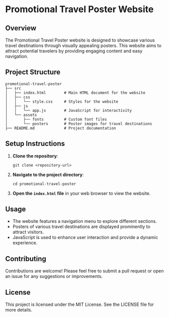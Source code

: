 # Promotional Travel Poster Website

## Overview
The Promotional Travel Poster website is designed to showcase various travel destinations through visually appealing posters. This website aims to attract potential travelers by providing engaging content and easy navigation.

## Project Structure
```
promotional-travel-poster
├── src
│   ├── index.html        # Main HTML document for the website
│   ├── css
│   │   └── style.css     # Styles for the website
│   ├── js
│   │   └── app.js        # JavaScript for interactivity
│   └── assets
│       ├── fonts         # Custom font files
│       └── posters       # Poster images for travel destinations
├── README.md             # Project documentation
```

## Setup Instructions
1. **Clone the repository**:
   ```
   git clone <repository-url>
   ```

2. **Navigate to the project directory**:
   ```
   cd promotional-travel-poster
   ```

3. **Open the `index.html` file** in your web browser to view the website.

## Usage
- The website features a navigation menu to explore different sections.
- Posters of various travel destinations are displayed prominently to attract visitors.
- JavaScript is used to enhance user interaction and provide a dynamic experience.

## Contributing
Contributions are welcome! Please feel free to submit a pull request or open an issue for any suggestions or improvements.

## License
This project is licensed under the MIT License. See the LICENSE file for more details.